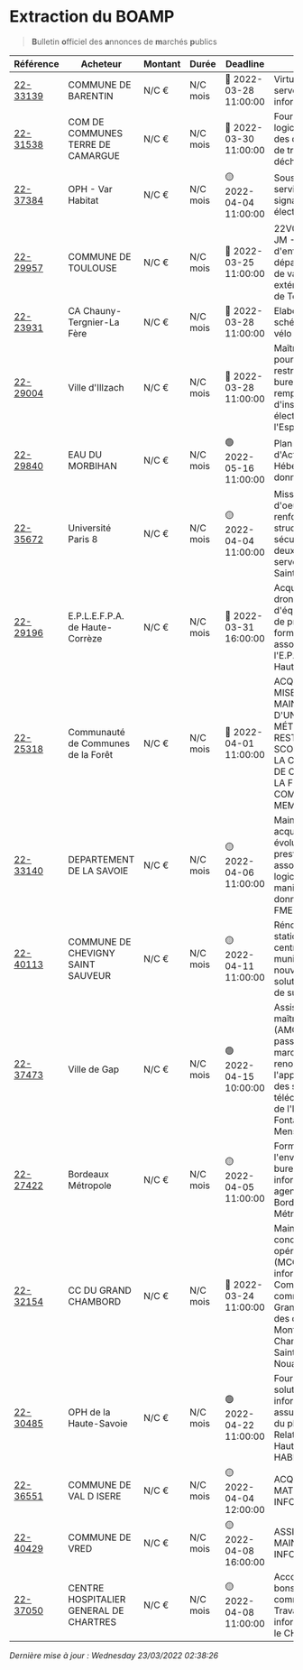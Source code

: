 # Extraction du BOAMP
> **B**ulletin **o**fficiel des **a**nnonces de **m**archés **p**ublics

| Référence | Acheteur | Montant | Durée | Deadline | Résumé | Mot clé|
|---|---|---|---|---|---|---|
| [22-33139](https://www.boamp.fr/avis/detail/22-33139) | COMMUNE DE BARENTIN | N/C € | N/C mois | 🔴 2022-03-28 11:00:00 | Virtualisation des serveurs informatiques | *virtualisation*|
| [22-31538](https://www.boamp.fr/avis/detail/22-31538) | COM DE COMMUNES TERRE DE CAMARGUE | N/C € | N/C mois | 🔴 2022-03-30 11:00:00 | Fourniture d'un logiciel de gestion des déchèteries et de traçabilité des déchets | *cloud*|
| [22-37384](https://www.boamp.fr/avis/detail/22-37384) | OPH - Var Habitat | N/C € | N/C mois | 🟡 2022-04-04 11:00:00 | Souscription à un service de signature électronique | *cloud*|
| [22-29957](https://www.boamp.fr/avis/detail/22-29957) | COMMUNE DE TOULOUSE | N/C € | N/C mois | 🔴 2022-03-25 11:00:00 | 22V0036PA - AC-JM - Transport d'enfants aux départs des sites de vacances extérieurs à la Ville de Toulouse | *centre de donnees*|
| [22-23931](https://www.boamp.fr/avis/detail/22-23931) | CA Chauny-Tergnier-La Fère | N/C € | N/C mois | 🔴 2022-03-28 11:00:00 | Elaboration du schéma directeur ' vélo ' | *infrastructures systemes*|
| [22-29004](https://www.boamp.fr/avis/detail/22-29004) | Ville d'Illzach | N/C € | N/C mois | 🔴 2022-03-28 11:00:00 | Maîtrise d'oeuvre pour la restructuration de bureaux et le remplacement d'installations électriques à l'Espace 110 | *serveur*|
| [22-29840](https://www.boamp.fr/avis/detail/22-29840) | EAU DU MORBIHAN | N/C € | N/C mois | 🟢 2022-05-16 11:00:00 | Plan de Reprise d'Activité - Hébergement de données répliquées | *serveur*|
| [22-35672](https://www.boamp.fr/avis/detail/22-35672) | Université Paris 8 | N/C € | N/C mois | 🟡 2022-04-04 11:00:00 | Mission de maîtrise d'oeuvreCurage, renforcement structurel et sécurisation pour deux futures salles serveurs - Campus Saint-Denis | *serveur*|
| [22-29196](https://www.boamp.fr/avis/detail/22-29196) | E.P.L.E.F.P.A. de Haute-Corrèze | N/C € | N/C mois | 🔴 2022-03-31 16:00:00 | Acquisition de drones, d'équipements et de prestations de formation associées pour l'E.P.L.E.F.P.A. de Haute-Corrèze | *logiciels*|
| [22-25318](https://www.boamp.fr/avis/detail/22-25318) | Communauté de Communes de la Forêt | N/C € | N/C mois | 🔴 2022-04-01 11:00:00 | ACQUISITION, MISE EN PLACE ET MAINTENANCE D'UN LOGICIEL MÉTIER (ACM ET RESTAURATION SCOLAIRE) POUR LA COMMUNAUTÉ DE COMMUNES DE LA FORET ET 3 COMMUNES MEMBRES | *logiciels*|
| [22-33140](https://www.boamp.fr/avis/detail/22-33140) | DEPARTEMENT DE LA SAVOIE | N/C € | N/C mois | 🟡 2022-04-06 11:00:00 | Maintenance, acquisition, évolutions et prestations associées au logiciel de manipulation de données spatiales FME | *logiciels*|
| [22-40113](https://www.boamp.fr/avis/detail/22-40113) | COMMUNE DE CHEVIGNY SAINT SAUVEUR | N/C € | N/C mois | 🟡 2022-04-11 11:00:00 | Rénovation de la station essence du centre technique municipalFourniture nouvelle pompe et solution logicielle de suivi. | *logiciels*|
| [22-37473](https://www.boamp.fr/avis/detail/22-37473) | Ville de Gap | N/C € | N/C mois | 🟢 2022-04-15 10:00:00 | Assistance à maîtrise d'ouvrage (AMO) en vue de la passation du marché de renouvellement de l'appel malade et des systèmes de télécommunication de l'EHPAD les 3 Fontaines - Saint Mens | *wifi*|
| [22-27422](https://www.boamp.fr/avis/detail/22-27422) | Bordeaux Métropole | N/C € | N/C mois | 🟡 2022-04-05 11:00:00 | Formation à l'environnement bureautique et informatique des agents de Bordeaux Métropole | *informatique*|
| [22-32154](https://www.boamp.fr/avis/detail/22-32154) | CC DU GRAND CHAMBORD | N/C € | N/C mois | 🔴 2022-03-24 11:00:00 | Maintien en condition opérationnelle (MCO) du parc informatique de la Communauté de communes du Grand Chambord et des communes de Mont-près-Chambord et de Saint-Laurent-Nouan | *informatique*|
| [22-30485](https://www.boamp.fr/avis/detail/22-30485) | OPH de la Haute-Savoie | N/C € | N/C mois | 🟢 2022-04-22 11:00:00 | Fourniture d'une solution informatique pour assurer la gestion du planning du Pôle Relation Client de Haute-Savoie HABITAT | *informatique*|
| [22-36551](https://www.boamp.fr/avis/detail/22-36551) | COMMUNE DE VAL D ISERE | N/C € | N/C mois | 🟡 2022-04-04 12:00:00 | ACQUISITION DE MATERIELS INFORMATIQUE | *informatique*|
| [22-40429](https://www.boamp.fr/avis/detail/22-40429) | COMMUNE DE VRED | N/C € | N/C mois | 🟡 2022-04-08 16:00:00 | ASSISTANCE ET MAINTENANCE INFORMATIQUE | *informatique*|
| [22-37050](https://www.boamp.fr/avis/detail/22-37050) | CENTRE HOSPITALIER GENERAL DE CHARTRES | N/C € | N/C mois | 🟡 2022-04-08 11:00:00 | Accord cadre à bons de commandes - Travaux de câblage informatique pour le CH de Chartres | *informatique*|


_Dernière mise à jour : Wednesday 23/03/2022 02:38:26_